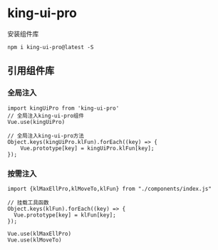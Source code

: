 # king-ui-pro

安装组件库

```
npm i king-ui-pro@latest -S
```

## 引用组件库

### 全局注入

```
import kingUiPro from 'king-ui-pro'
// 全局注入king-ui-pro组件
Vue.use(kingUiPro)

// 全局注入king-ui-pro方法
Object.keys(kingUiPro.klFun).forEach((key) => {
    Vue.prototype[key] = kingUiPro.klFun[key]; 
});
```

### 按需注入

```
import {klMaxEllPro,klMoveTo,klFun} from "./components/index.js"

// 挂载工具函数
Object.keys(klFun).forEach((key) => {
  Vue.prototype[key] = klFun[key]; 
});

Vue.use(klMaxEllPro)
Vue.use(klMoveTo)
```
